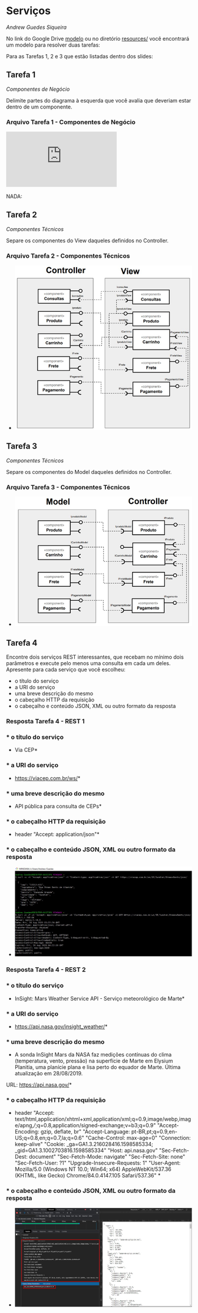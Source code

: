 # Serviços
*Andrew Guedes Siqueira*

No link do Google Drive [modelo](https://docs.google.com/presentation/d/1ujoME3qoriVm7hHiC8uK2qWQ3mmHA81Qxe8n80vZYms/edit?usp=sharing) ou no diretório [resources/](resources/) você encontrará um modelo para resolver duas tarefas:

Para as Tarefas 1, 2 e 3 que estão listadas dentro dos slides:

## Tarefa 1
*Componentes de Negócio*

Delimite partes do diagrama à esquerda que você avalia que deveriam estar dentro de um componente.

### Arquivo Tarefa 1 - Componentes de Negócio
<object data="https://github.com/andrewguedes/INF331-ComponentesDeSoftware/blob/master/lab4/images/tarefa1.pdf" type="application/pdf">
    <embed src="https://github.com/andrewguedes/INF331-ComponentesDeSoftware/blob/master/lab4/images/tarefa1.pdf">
    	<p> NADA: <a href="https://github.com/andrewguedes/INF331-ComponentesDeSoftware/blob/master/lab4/images/tarefa1.pdf"></p>
    </embed>
</object>

## Tarefa 2
*Componentes Técnicos*

Separe os componentes do View daqueles definidos no Controller.

### Arquivo Tarefa 2 - Componentes Técnicos
- ![Tarefa2 CONTROLLER - VIEW](images/Tarefa2.jpg)

## Tarefa 3
*Componentes Técnicos*

Separe os componentes do Model daqueles definidos no Controller.

### Arquivo Tarefa 3 - Componentes Técnicos
- ![Tarefa3 MODEL- CONTROLLER](images/Tarefa3.jpg)

## Tarefa 4

Encontre dois serviços REST interessantes, que recebam no mínimo dois parâmetros e execute pelo menos uma consulta em cada um deles. Apresente para cada serviço que você escolheu:
* o título do serviço
* a URI do serviço
* uma breve descrição do mesmo
* o cabeçalho HTTP da requisição
* o cabeçalho e conteúdo JSON, XML ou outro formato da resposta

### Resposta Tarefa 4 - REST 1

### * o título do serviço
* Via CEP*
### * a URI do serviço
* https://viacep.com.br/ws/*
### * uma breve descrição do mesmo
* API pública para consulta de CEPs*
### * o cabeçalho HTTP da requisição
* header "Accept: application/json"*
### * o cabeçalho e conteúdo JSON, XML ou outro formato da resposta
- ![Tarefa4 Request REST para Via CEP](images/Tarefa4_ViaCEP.jpg)

### Resposta Tarefa 4 - REST 2

### * o título do serviço
* InSight: Mars Weather Service API - Serviço meteorológico de Marte*
### * a URI do serviço
* https://api.nasa.gov/insight_weather/*
### * uma breve descrição do mesmo
* A sonda InSight Mars da NASA faz medições contínuas do clima (temperatura, vento, pressão) na superfície de Marte em Elysium Planitia, uma planície plana e lisa perto do equador de Marte. Última atualização em 28/08/2019.
 
URL: https://api.nasa.gov/*
### * o cabeçalho HTTP da requisição
* header
        "Accept: text/html,application/xhtml+xml,application/xml;q=0.9,image/webp,image/apng,*/*;q=0.8,application/signed-exchange;v=b3;q=0.9"
        "Accept-Encoding: gzip, deflate, br"
        "Accept-Language: pt-BR,pt;q=0.9,en-US;q=0.8,en;q=0.7,la;q=0.6"
        "Cache-Control: max-age=0"
        "Connection: keep-alive"
        "Cookie: _ga=GA1.3.216028416.1598585334; _gid=GA1.3.1002703816.1598585334"
        "Host: api.nasa.gov"
        "Sec-Fetch-Dest: document"
        "Sec-Fetch-Mode: navigate"
        "Sec-Fetch-Site: none"
        "Sec-Fetch-User: ?1"
        "Upgrade-Insecure-Requests: 1"
        "User-Agent: Mozilla/5.0 (Windows NT 10.0; Win64; x64) AppleWebKit/537.36 (KHTML, like Gecko) Chrome/84.0.4147.105 Safari/537.36" *
### * o cabeçalho e conteúdo JSON, XML ou outro formato da resposta
- ![Tarefa4 Request REST para API da NASA](images/Tarefa4_Nasa.jpg)
